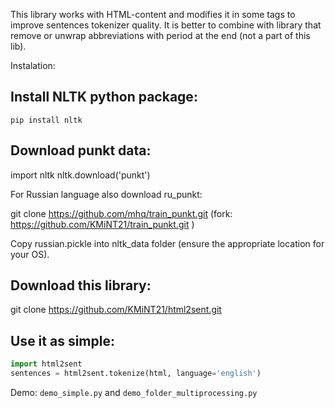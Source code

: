 This library works with HTML-content and modifies it in some tags to improve sentences tokenizer quality.
It is better to combine with library that remove or unwrap abbreviations with period at the end (not a part of this lib).

Instalation:

## Install NLTK python package:
```
pip install nltk
```

## Download punkt data:

import nltk
nltk.download('punkt')

For Russian language also download ru_punkt:

git clone https://github.com/mhq/train_punkt.git
(fork: https://github.com/KMiNT21/train_punkt.git )

Copy russian.pickle into nltk_data folder (ensure the appropriate location for your OS).

## Download this library:
git clone https://github.com/KMiNT21/html2sent.git


## Use it as simple:
```python
import html2sent
sentences = html2sent.tokenize(html, language='english')
```

Demo: `demo_simple.py` and `demo_folder_multiprocessing.py`